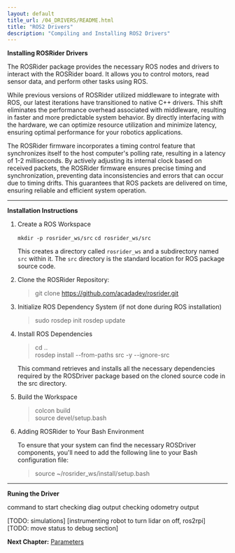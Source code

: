 ```yaml
---
layout: default
title_url: /04_DRIVERS/README.html
title: "ROS2 Drivers"
description: "Compiling and Installing ROS2 Drivers"
---
```


**Installing ROSRider Drivers**

The ROSRider package provides the necessary ROS nodes and drivers to interact with the ROSRider board. It allows you to control motors, read sensor data, and perform other tasks using ROS.

While previous versions of ROSRider utilized middleware to integrate with ROS, our latest iterations have transitioned to native C++ drivers. This shift eliminates the performance overhead associated with middleware, resulting in faster and more predictable system behavior. By directly interfacing with the hardware, we can optimize resource utilization and minimize latency, ensuring optimal performance for your robotics applications.

The ROSRider firmware incorporates a timing control feature that synchronizes itself to the host computer's polling rate, resulting in a latency of 1-2 milliseconds. By actively adjusting its internal clock based on received packets, the ROSRider firmware ensures precise timing and synchronization, preventing data inconsistencies and errors that can occur due to timing drifts. This guarantees that ROS packets are delivered on time, ensuring reliable and efficient system operation.

---

**Installation Instructions**

1. Create a ROS Workspace

	```mkdir -p rosrider_ws/src```
	```cd rosrider_ws/src```  

	This creates a directory called `rosrider_ws` and a subdirectory named `src` within it. The `src` directory is the standard location for ROS package source code.

2. Clone the ROSRider Repository:

	> git clone https://github.com/acadadev/rosrider.git

3. Initialize ROS Dependency System (if not done during ROS installation)

	> sudo rosdep init
	> rosdep update

4. Install ROS Dependencies

	> cd ..  
	> rosdep install --from-paths src -y --ignore-src

	This command retrieves and installs all the necessary dependencies required by the ROSDriver package based on the cloned source code in the src directory.

5. Build the Workspace

	> colcon build  
	> source devel/setup.bash

6. Adding ROSRider to Your Bash Environment

	To ensure that your system can find the necessary ROSDriver components, you'll need to add the following line to your Bash configuration file:

	> source ~/rosrider_ws/install/setup.bash

---

**Runing the Driver**

command to start
checking diag output
checking odometry output  

[TODO: simulations]
[instrumenting robot to turn lidar on off, ros2rpi]
[TODO: move status to debug section]

__Next Chapter:__ [Parameters](../05_PARAMETERS/README.md)
